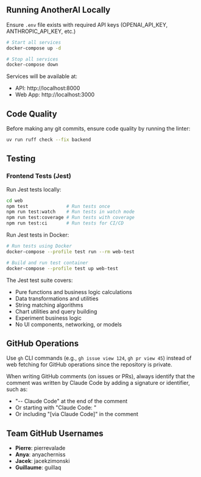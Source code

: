 ## Running AnotherAI Locally

Ensure `.env` file exists with required API keys (OPENAI_API_KEY, ANTHROPIC_API_KEY, etc.)

```bash
# Start all services
docker-compose up -d

# Stop all services
docker-compose down
```

Services will be available at:
- API: http://localhost:8000
- Web App: http://localhost:3000

## Code Quality

Before making any git commits, ensure code quality by running the linter:

```bash
uv run ruff check --fix backend
```

## Testing

### Frontend Tests (Jest)

Run Jest tests locally:
```bash
cd web
npm test              # Run tests once
npm run test:watch    # Run tests in watch mode  
npm run test:coverage # Run tests with coverage
npm run test:ci       # Run tests for CI/CD
```

Run Jest tests in Docker:
```bash
# Run tests using Docker
docker-compose --profile test run --rm web-test

# Build and run test container
docker-compose --profile test up web-test
```

The Jest test suite covers:
- Pure functions and business logic calculations
- Data transformations and utilities
- String matching algorithms
- Chart utilities and query building
- Experiment business logic
- No UI components, networking, or models

## GitHub Operations

Use `gh` CLI commands (e.g., `gh issue view 124`, `gh pr view 45`) instead of web fetching for GitHub operations since the repository is private.

When writing GitHub comments (on issues or PRs), always identify that the comment was written by Claude Code by adding a signature or identifier, such as:
- "-- Claude Code" at the end of the comment
- Or starting with "Claude Code: " 
- Or including "[via Claude Code]" in the comment

## Team GitHub Usernames

- **Pierre**: pierrevalade
- **Anya**: anyacherniss
- **Jacek**: jacekzimonski
- **Guillaume**: guillaq